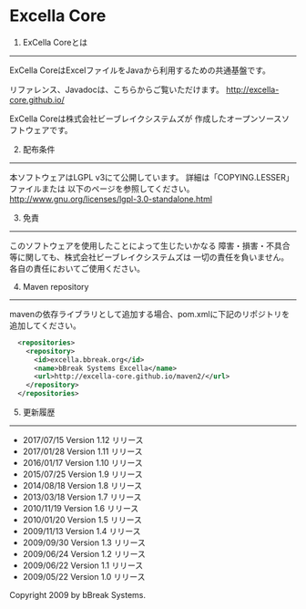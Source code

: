 Excella Core
============

1. ExCella Coreとは  
---------------------

  ExCella CoreはExcelファイルをJavaから利用するための共通基盤です。
  
  リファレンス、Javadocは、こちらからご覧いただけます。
  http://excella-core.github.io/

  ExCella Coreは株式会社ビーブレイクシステムズが
  作成したオープンソースソフトウェアです。


2. 配布条件  
-------------

  本ソフトウェアはLGPL v3にて公開しています。
  詳細は「COPYING.LESSER」ファイルまたは
  以下のページを参照してください。
  http://www.gnu.org/licenses/lgpl-3.0-standalone.html


3. 免責  
---------

  このソフトウェアを使用したことによって生じたいかなる
  障害・損害・不具合等に関しても、株式会社ビーブレイクシステムズは
  一切の責任を負いません。各自の責任においてご使用ください。

4. Maven repository
-------------
mavenの依存ライブラリとして追加する場合、pom.xmlに下記のリポジトリを追加してください。
```xml
  <repositories>
    <repository>
	  <id>excella.bbreak.org</id>
      <name>bBreak Systems Excella</name>
      <url>http://excella-core.github.io/maven2/</url>    
    </repository>
  </repositories>
```

5. 更新履歴  
-------------
* 2017/07/15 Version 1.12 リリース
* 2017/01/28 Version 1.11 リリース
* 2016/01/17 Version 1.10 リリース
* 2015/07/25 Version 1.9 リリース
* 2014/08/18 Version 1.8 リリース
* 2013/03/18 Version 1.7 リリース
* 2010/11/19 Version 1.6 リリース
* 2010/01/20 Version 1.5 リリース
* 2009/11/13 Version 1.4 リリース
* 2009/09/30 Version 1.3 リリース
* 2009/06/24 Version 1.2 リリース
* 2009/06/22 Version 1.1 リリース
* 2009/05/22 Version 1.0 リリース

Copyright 2009 by bBreak Systems.
